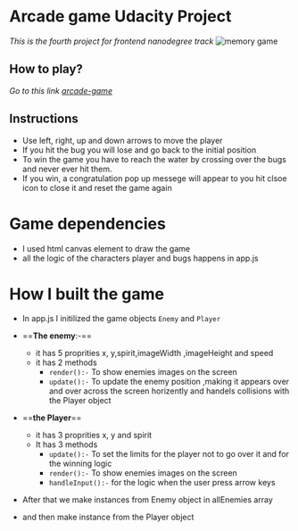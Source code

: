 # **Arcade game Udacity Project**
_This is the fourth project for frontend nanodegree track_
![memory game](http://res.cloudinary.com/esraa/image/upload/v1529807473/arcade_game.png)
## How to play?
_Go to this link [arcade-game](https://esraa708.github.io/arcade-game/)_
## Instructions
* Use left, right, up and down arrows to move the player 
* If you hit the bug you will lose and go back to the initial position
* To win the game you have to reach  the water by crossing over the bugs and never ever hit them. 
* If you win, a congratulation pop up messege will appear to you hit clsoe icon to close it and reset the game again 
# Game dependencies 
* I used html canvas element to draw the game
* all the logic of the characters player and bugs happens in app.js
# How I built the game
* In app.js I initilized the game objects `Enemy` and `Player`
* ==**The enemy**:-== 
    * it has 5 proprities x, y,spirit,imageWidth ,imageHeight and speed 
    * it has 2 methods 
        * `render():-` To show  enemies images on the screen
        * `update():-` To update the enemy position ,making it appears over and over across the screen horizently and handels collisions with the Player object 
* ==**the Player**==        
    * it has 3 proprities x, y and spirit
    * It has 3 methods
        * `update():-` To set the limits for the player not to go over it and for the winning logic
        * `render():-` To show  enemies images on the screen
         * `handleInput():-` for the logic when the user press arrow keys
* After that we make instances from Enemy object in allEnemies array
  
* and then make instance from the Player object